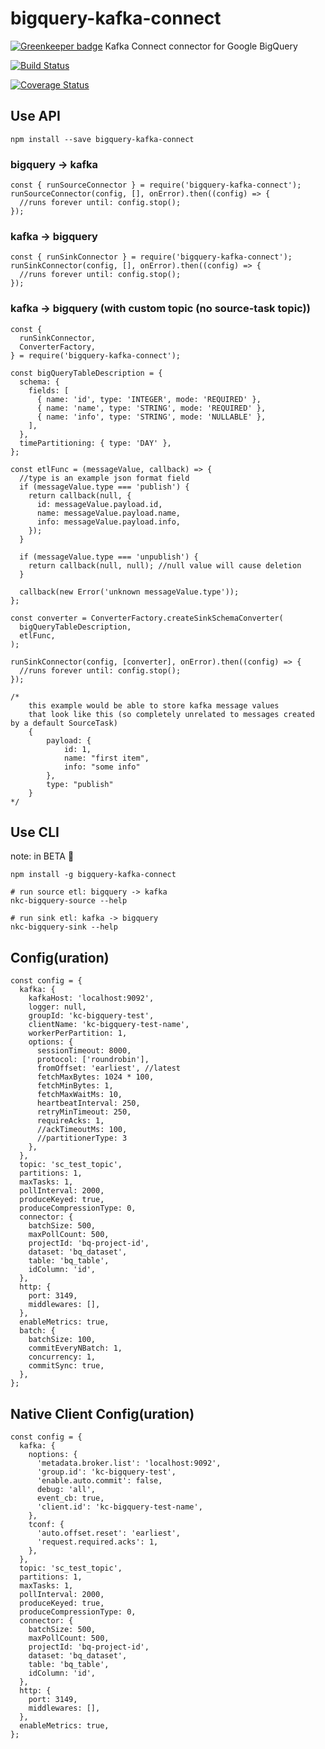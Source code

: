 # bigquery-kafka-connect

[![Greenkeeper badge](https://badges.greenkeeper.io/nodefluent/bigquery-kafka-connect.svg)](https://greenkeeper.io/)
Kafka Connect connector for Google BigQuery

[![Build Status](https://travis-ci.org/nodefluent/bigquery-kafka-connect.svg?branch=master)](https://travis-ci.org/nodefluent/bigquery-kafka-connect)

[![Coverage Status](https://coveralls.io/repos/github/nodefluent/bigquery-kafka-connect/badge.svg?branch=master)](https://coveralls.io/github/nodefluent/bigquery-kafka-connect?branch=master)

## Use API

```
npm install --save bigquery-kafka-connect
```

### bigquery -> kafka

```es6
const { runSourceConnector } = require('bigquery-kafka-connect');
runSourceConnector(config, [], onError).then((config) => {
  //runs forever until: config.stop();
});
```

### kafka -> bigquery

```es6
const { runSinkConnector } = require('bigquery-kafka-connect');
runSinkConnector(config, [], onError).then((config) => {
  //runs forever until: config.stop();
});
```

### kafka -> bigquery (with custom topic (no source-task topic))

```es6
const {
  runSinkConnector,
  ConverterFactory,
} = require('bigquery-kafka-connect');

const bigQueryTableDescription = {
  schema: {
    fields: [
      { name: 'id', type: 'INTEGER', mode: 'REQUIRED' },
      { name: 'name', type: 'STRING', mode: 'REQUIRED' },
      { name: 'info', type: 'STRING', mode: 'NULLABLE' },
    ],
  },
  timePartitioning: { type: 'DAY' },
};

const etlFunc = (messageValue, callback) => {
  //type is an example json format field
  if (messageValue.type === 'publish') {
    return callback(null, {
      id: messageValue.payload.id,
      name: messageValue.payload.name,
      info: messageValue.payload.info,
    });
  }

  if (messageValue.type === 'unpublish') {
    return callback(null, null); //null value will cause deletion
  }

  callback(new Error('unknown messageValue.type'));
};

const converter = ConverterFactory.createSinkSchemaConverter(
  bigQueryTableDescription,
  etlFunc,
);

runSinkConnector(config, [converter], onError).then((config) => {
  //runs forever until: config.stop();
});

/*
    this example would be able to store kafka message values
    that look like this (so completely unrelated to messages created by a default SourceTask)
    {
        payload: {
            id: 1,
            name: "first item",
            info: "some info"
        },
        type: "publish"
    }
*/
```

## Use CLI

note: in BETA :seedling:

```
npm install -g bigquery-kafka-connect
```

```
# run source etl: bigquery -> kafka
nkc-bigquery-source --help
```

```
# run sink etl: kafka -> bigquery
nkc-bigquery-sink --help
```

## Config(uration)

```es6
const config = {
  kafka: {
    kafkaHost: 'localhost:9092',
    logger: null,
    groupId: 'kc-bigquery-test',
    clientName: 'kc-bigquery-test-name',
    workerPerPartition: 1,
    options: {
      sessionTimeout: 8000,
      protocol: ['roundrobin'],
      fromOffset: 'earliest', //latest
      fetchMaxBytes: 1024 * 100,
      fetchMinBytes: 1,
      fetchMaxWaitMs: 10,
      heartbeatInterval: 250,
      retryMinTimeout: 250,
      requireAcks: 1,
      //ackTimeoutMs: 100,
      //partitionerType: 3
    },
  },
  topic: 'sc_test_topic',
  partitions: 1,
  maxTasks: 1,
  pollInterval: 2000,
  produceKeyed: true,
  produceCompressionType: 0,
  connector: {
    batchSize: 500,
    maxPollCount: 500,
    projectId: 'bq-project-id',
    dataset: 'bq_dataset',
    table: 'bq_table',
    idColumn: 'id',
  },
  http: {
    port: 3149,
    middlewares: [],
  },
  enableMetrics: true,
  batch: {
    batchSize: 100,
    commitEveryNBatch: 1,
    concurrency: 1,
    commitSync: true,
  },
};
```

## Native Client Config(uration)

```es6
const config = {
  kafka: {
    noptions: {
      'metadata.broker.list': 'localhost:9092',
      'group.id': 'kc-bigquery-test',
      'enable.auto.commit': false,
      debug: 'all',
      event_cb: true,
      'client.id': 'kc-bigquery-test-name',
    },
    tconf: {
      'auto.offset.reset': 'earliest',
      'request.required.acks': 1,
    },
  },
  topic: 'sc_test_topic',
  partitions: 1,
  maxTasks: 1,
  pollInterval: 2000,
  produceKeyed: true,
  produceCompressionType: 0,
  connector: {
    batchSize: 500,
    maxPollCount: 500,
    projectId: 'bq-project-id',
    dataset: 'bq_dataset',
    table: 'bq_table',
    idColumn: 'id',
  },
  http: {
    port: 3149,
    middlewares: [],
  },
  enableMetrics: true,
};
```
